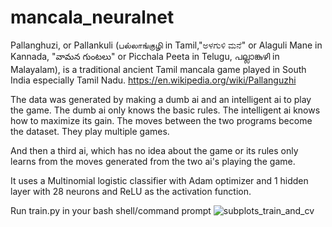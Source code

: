 # mancala_neuralnet

Pallanghuzi, or Pallankuli (பல்லாங்குழி in Tamil,"ಅಳಗುಳಿ ಮನೆ" or Alaguli Mane in Kannada, "వామన గుంటలు" or
Picchala Peeta in Telugu, പല്ലാങ്കുഴി in Malayalam), is a traditional ancient Tamil mancala game played in South India especially Tamil Nadu. https://en.wikipedia.org/wiki/Pallanguzhi

The data was generated by making  a dumb ai and an intelligent ai to play the game.
The dumb ai only knows the basic rules.
The intelligent ai knows how to maximize its gain.
The moves between the two programs  become the dataset. They play multiple games. 

And then a third ai, which has no idea about the game or its rules only learns from the moves generated from the two ai's playing the game.

It uses a Multinomial logistic classifier with Adam optimizer and 1 hidden layer with 28 neurons and ReLU as the activation
function.

Run train.py in your bash shell/command prompt
![subplots_train_and_cv](https://user-images.githubusercontent.com/48526315/63208429-96bb0100-c0f1-11e9-868c-7251437a4341.png)





